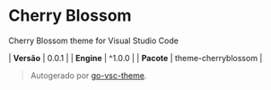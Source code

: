 # Cherry Blossom

Cherry Blossom theme for Visual Studio Code

| **Versão** | 0.0.1 |
| **Engine** | ^1.0.0 |
| **Pacote** | theme-cherryblossom |

> Autogerado por [go-vsc-theme](https://github.com/natalbu/go-vsc-theme).
